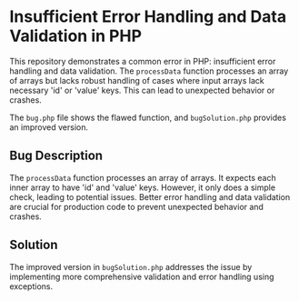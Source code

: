 # Insufficient Error Handling and Data Validation in PHP

This repository demonstrates a common error in PHP: insufficient error handling and data validation. The `processData` function processes an array of arrays but lacks robust handling of cases where input arrays lack necessary 'id' or 'value' keys. This can lead to unexpected behavior or crashes.

The `bug.php` file shows the flawed function, and `bugSolution.php` provides an improved version.

## Bug Description
The `processData` function processes an array of arrays. It expects each inner array to have 'id' and 'value' keys. However, it only does a simple check, leading to potential issues.  Better error handling and data validation are crucial for production code to prevent unexpected behavior and crashes.

## Solution
The improved version in `bugSolution.php` addresses the issue by implementing more comprehensive validation and error handling using exceptions.